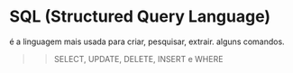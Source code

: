 # SQL (Structured Query Language)
  é a linguagem mais usada para criar, pesquisar, extrair.
  alguns comandos.
  >> SELECT, UPDATE, DELETE, INSERT e WHERE

  